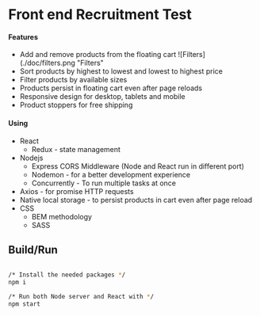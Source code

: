 # Front end Recruitment Test

#### Features
- Add and remove products from the floating cart
![Filters](./doc/filters.png "Filters"
- Sort products by highest to lowest and lowest to highest price
- Filter products by available sizes
- Products persist in floating cart even after page reloads
- Responsive design for desktop, tablets and mobile
- Product stoppers for free shipping

#### Using
- React
  * Redux - state management
- Nodejs
  * Express CORS Middleware (Node and React run in different port)
  * Nodemon - for a better development experience
  * Concurrently - To run multiple tasks at once
- Axios - for promise HTTP requests
- Native local storage - to persist products in cart even after page reload
- CSS
  * BEM methodology
  * SASS

## Build/Run

``` bash

/* Install the needed packages */
npm i

/* Run both Node server and React with */
npm start

```

